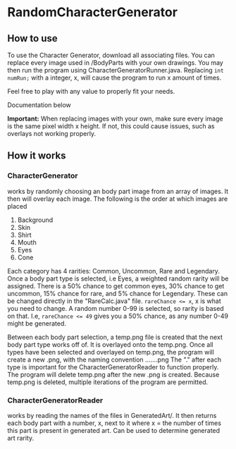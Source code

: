 # RandomCharacterGenerator

## How to use
To use the Character Generator, download all associating files. You can replace every image used in /BodyParts with your own drawings. You may then run the program using CharacterGeneratorRunner.java. Replacing `int numRun;` with a integer, x, will cause the program to run x amount of times.

Feel free to play with any value to properly fit your needs. 

Documentation below

**Important:** When replacing images with your own, make sure every image is the same pixel width x height. If not, this could cause issues, such as overlays not working properly.

## How it works
### CharacterGenerator 
works by randomly choosing an body part image from an array of images. It then will overlay each image. The following is the order at which images are placed

1. Background
2. Skin
3. Shirt
4. Mouth
5. Eyes
6. Cone

Each category has 4 rarities: Common, Uncommon, Rare and Legendary. Once a body part type is selected, i.e Eyes, a weighted random rarity will be assigned. There is a 50% chance to get common eyes, 30% chance to get uncommon, 15% chance for rare, and 5% chance for Legendary. These can be changed directly in the "RareCalc.java" file. `rareChance <= x`, x is what you need to change. A random number 0-99 is selected, so rarity is based on that. I.e, `rareChance <= 49` gives you a 50% chance, as any number 0-49 might be generated. 

Between each body part selection, a temp.png file is created that the next body part type works off of. It is overlayed onto the temp.png. Once all types have been selected and overlayed on temp.png, the program will create a new .png, with the naming convention 
<background>.<skin>.<shirt>.<mouth>.<eyes>.<cone>..png
The "." after each type is important for the CharacterGeneratorReader to function properly. The program will delete temp.png after the new .png is created. 
Because temp.png is deleted, multiple iterations of the program are permitted. 

### CharacterGeneratorReader
works by reading the names of the files in GeneratedArt/. It then returns each body part with a number, x, next to it where x = the number of times this part is present in generated art. Can be used to determine generated art rarity.

